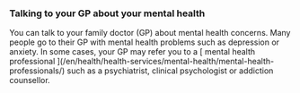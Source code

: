###  **Talking to your GP about your mental health**

You can talk to your family doctor (GP) about mental health concerns. Many
people go to their GP with mental health problems such as depression or
anxiety. In some cases, your GP may refer you to a [ mental health
professional ](/en/health/health-services/mental-health/mental-health-
professionals/) such as a psychiatrist, clinical psychologist or addiction
counsellor.
